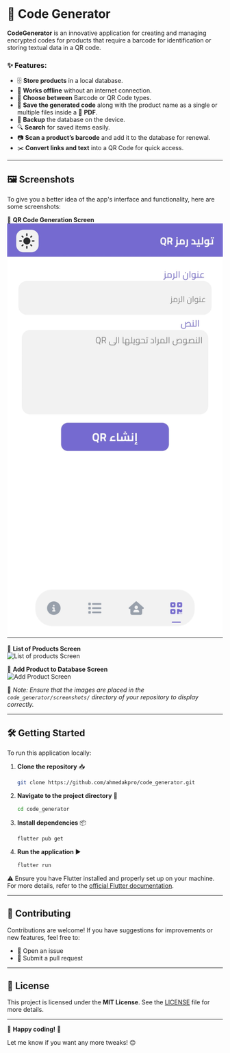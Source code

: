 # 🚀 Code Generator

**CodeGenerator** is an innovative application for creating and managing encrypted codes for products that require a barcode for identification or storing textual data in a QR code.  

### ✨ Features:  
- 🗄️ **Store products** in a local database.  
- 🔌 **Works offline** without an internet connection.  
- 🔄 **Choose between** Barcode or QR Code types.  
- 📝 **Save the generated code** along with the product name as a single or multiple files inside a 📄 **PDF**.  
- 💾 **Backup** the database on the device.  
- 🔍 **Search** for saved items easily.  
- 📷 **Scan a product’s barcode** and add it to the database for renewal.  
- ✂️ **Convert links and text** into a QR Code for quick access.  

---

## 🖼️ Screenshots  

To give you a better idea of the app's interface and functionality, here are some screenshots:  

📌 **QR Code Generation Screen**  
![Qrcode Generation Screen](assets/screen3.jpg)  

📌 **List of Products Screen**  
![List of products Screen](assets/screen2.jpg)  

📌 **Add Product to Database Screen**  
![Add Product Screen](assets/screen1.jpg)  

📝 *Note: Ensure that the images are placed in the `code_generator/screenshots/` directory of your repository to display correctly.*  

---

## 🛠️ Getting Started  

To run this application locally:  

1. **Clone the repository** 📥  
   ```sh
   git clone https://github.com/ahmedakpro/code_generator.git
   ```  

2. **Navigate to the project directory** 📂  
   ```sh
   cd code_generator
   ```  

3. **Install dependencies** 📦  
   ```sh
   flutter pub get
   ```  

4. **Run the application** ▶️  
   ```sh
   flutter run
   ```  

⚠️ Ensure you have Flutter installed and properly set up on your machine. For more details, refer to the [official Flutter documentation](https://flutter.dev/docs/get-started/install).  

---

## 🤝 Contributing  

Contributions are welcome! If you have suggestions for improvements or new features, feel free to:  
- 🔹 Open an issue  
- 🔹 Submit a pull request  

---

## 📜 License  

This project is licensed under the **MIT License**. See the [LICENSE](LICENSE) file for more details.  

---

🚀 **Happy coding!** 🎉  

Let me know if you want any more tweaks! 😊

